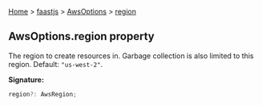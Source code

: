[Home](./index) &gt; [faastjs](./faastjs.md) &gt; [AwsOptions](./faastjs.awsoptions.md) &gt; [region](./faastjs.awsoptions.region.md)

## AwsOptions.region property

The region to create resources in. Garbage collection is also limited to this region. Default: `"us-west-2"`<!-- -->.

<b>Signature:</b>

```typescript
region?: AwsRegion;
```
